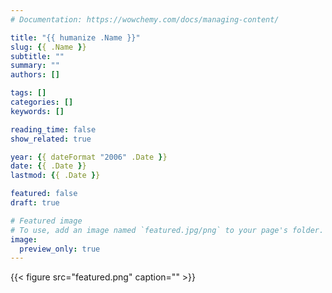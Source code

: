 ```yaml
---
# Documentation: https://wowchemy.com/docs/managing-content/

title: "{{ humanize .Name }}"
slug: {{ .Name }}
subtitle: ""
summary: ""
authors: []

tags: []
categories: []
keywords: []

reading_time: false
show_related: true

year: {{ dateFormat "2006" .Date }}
date: {{ .Date }}
lastmod: {{ .Date }}

featured: false
draft: true

# Featured image
# To use, add an image named `featured.jpg/png` to your page's folder.
image:
  preview_only: true
---
```


{{< figure src="featured.png" caption="" >}}
